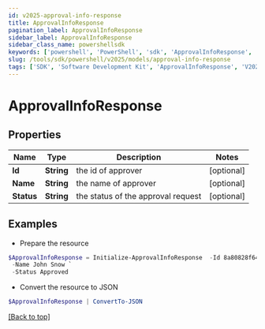 ```yaml
---
id: v2025-approval-info-response
title: ApprovalInfoResponse
pagination_label: ApprovalInfoResponse
sidebar_label: ApprovalInfoResponse
sidebar_class_name: powershellsdk
keywords: ['powershell', 'PowerShell', 'sdk', 'ApprovalInfoResponse', 'V2025ApprovalInfoResponse'] 
slug: /tools/sdk/powershell/v2025/models/approval-info-response
tags: ['SDK', 'Software Development Kit', 'ApprovalInfoResponse', 'V2025ApprovalInfoResponse']
---
```



# ApprovalInfoResponse

## Properties

Name | Type | Description | Notes
------------ | ------------- | ------------- | -------------
**Id** | **String** | the id of approver | [optional] 
**Name** | **String** | the name of approver | [optional] 
**Status** | **String** | the status of the approval request | [optional] 

## Examples

- Prepare the resource
```powershell
$ApprovalInfoResponse = Initialize-ApprovalInfoResponse  -Id 8a80828f643d484f01643e14202e2000 `
 -Name John Snow `
 -Status Approved
```

- Convert the resource to JSON
```powershell
$ApprovalInfoResponse | ConvertTo-JSON
```


[[Back to top]](#) 

